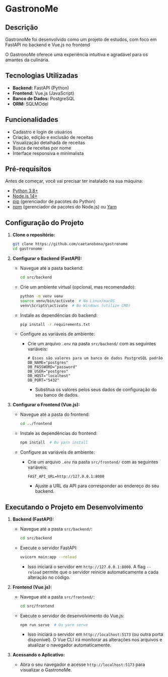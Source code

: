# GastronoMe

## Descrição  

GastronoMe foi desenvolvido como um projeto de estudos, com foco em FastAPI no backend e Vue.js no frontend

O GastronoMe oferece uma experiência intuitiva e agradável para os amantes da culinária.

## Tecnologias Utilizadas  
  
*   **Backend:** FastAPI (Python)  
*   **Frontend:** Vue.js (JavaScript)  
*   **Banco de Dados:** PostgreSQL  
*   **ORM:** SQLMOdel

## Funcionalidades  
  
*   Cadastro e login de usuários  
*   Criação, edição e exclusão de receitas  
*   Visualização detalhada de receitas
*   Busca de receitas por nome
*   Interface responsiva e minimalista

## Pré-requisitos  
  
Antes de começar, você vai precisar ter instalado na sua máquina:  
  
*   [Python 3.8+](https://www.python.org/downloads/)  
*   [Node.js 14+](https://nodejs.org/en/download/)  
*   [pip](https://pip.pypa.io/en/stable/installing/) (gerenciador de pacotes do Python)  
*   [npm](https://www.npmjs.com/get-npm) (gerenciador de pacotes do Node.js) ou [Yarn](https://yarnpkg.com/getting-started/install)

## Configuração do Projeto  
  
1.  **Clone o repositório:**  
  
    ```bash  
    git clone https://github.com/caetanobona/gastronome  
    cd gastronome
    ```  
  
2.  **Configurar o Backend (FastAPI):**  
  
    *   Navegue até a pasta backend:  
  
        ```bash  
        cd src/backend  
        ```  
  
    *   Crie um ambiente virtual (opcional, mas recomendado):  
  
        ```bash  
        python -m venv venv  
        source venv/bin/activate  # No Linux/macOS  
        venv\Scripts\activate  # No Windows (utilize CMD)  
        ```  
  
    *   Instale as dependências do backend:  
  
        ```bash  
        pip install -r requirements.txt  
        ```  
  
    *   Configure as variáveis de ambiente:  
  
        *   Crie um arquivo `.env` na pasta `src/backend/` com as seguintes variáveis:  
  
            ```  
            # Esses são valores para um banco de dados PostgreSQL padrão
            DB_NAME="postgres"
            DB_PASSWORD="password" 
            DB_USER="postgres"
            DB_HOST="localhost"
            DB_PORT="5432"
            ```  
  
            *   Substitua os valores pelos seus dados de configuração do seu banco de dados.  
  
3.  **Configurar o Frontend (Vue.js):**  
  
    *   Navegue até a pasta do frontend:  
  
        ```bash  
        cd ../frontend  
        ```  
  
    *   Instale as dependências do frontend:  
  
        ```bash  
        npm install  # Ou yarn install  
        ```  
  
    *   Configure as variáveis de ambiente:  
  
        *   Crie um arquivo `.env` na pasta `src/frontend/` com as seguintes variáveis:  
  
            ```  
            FAST_API_URL=http://127.0.0.1:8000
            ```  
  
            *   Ajuste a URL da API para corresponder ao endereço do seu backend.  
  
## Executando o Projeto em Desenvolvimento  
  
1.  **Backend (FastAPI):**  
  
    *   Navegue até a pasta `src/backend/`:  
  
        ```bash  
        cd src/backend  
        ```  
  
    *   Execute o servidor FastAPI:  
  
        ```bash  
        uvicorn main:app --reload  
        ```  
  
        *   Isso iniciará o servidor em `http://127.0.0.1:8000`. A flag `--reload` permite que o servidor reinicie automaticamente a cada alteração no código.  
  
2.  **Frontend (Vue.js):**  
  
    *   Navegue até a pasta `src/frontend/`:  
  
        ```bash  
        cd src/frontend  
        ```  
  
    *   Execute o servidor de desenvolvimento do Vue.js:  
  
        ```bash  
        npm run serve  # Ou yarn serve  
        ```  
  
        *   Isso iniciará o servidor em `http://localhost:5173` (ou outra porta disponível). O Vue CLI irá monitorar as alterações nos arquivos e atualizar o navegador automaticamente.  
  
3.  **Acessando o Aplicativo:**  
  
    *   Abra o seu navegador e acesse `http://localhost:5173` para visualizar o GastronoMe.
